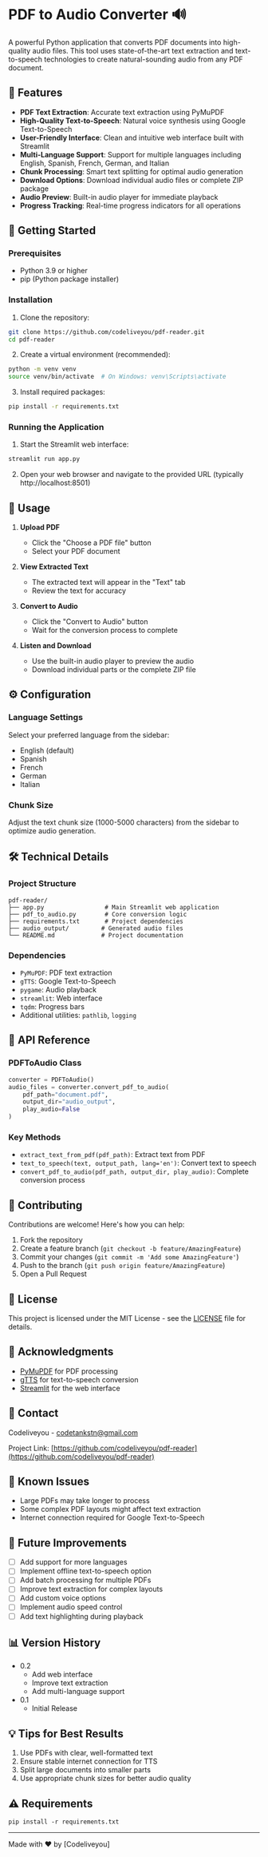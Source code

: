 # PDF to Audio Converter 🔊

A powerful Python application that converts PDF documents into high-quality audio files. This tool uses state-of-the-art text extraction and text-to-speech technologies to create natural-sounding audio from any PDF document.

## 🌟 Features

- **PDF Text Extraction**: Accurate text extraction using PyMuPDF
- **High-Quality Text-to-Speech**: Natural voice synthesis using Google Text-to-Speech
- **User-Friendly Interface**: Clean and intuitive web interface built with Streamlit
- **Multi-Language Support**: Support for multiple languages including English, Spanish, French, German, and Italian
- **Chunk Processing**: Smart text splitting for optimal audio generation
- **Download Options**: Download individual audio files or complete ZIP package
- **Audio Preview**: Built-in audio player for immediate playback
- **Progress Tracking**: Real-time progress indicators for all operations

## 🚀 Getting Started

### Prerequisites

- Python 3.9 or higher
- pip (Python package installer)

### Installation

1. Clone the repository:
```bash
git clone https://github.com/codeliveyou/pdf-reader.git
cd pdf-reader
```

2. Create a virtual environment (recommended):
```bash
python -m venv venv
source venv/bin/activate  # On Windows: venv\Scripts\activate
```

3. Install required packages:
```bash
pip install -r requirements.txt
```

### Running the Application

1. Start the Streamlit web interface:
```bash
streamlit run app.py
```

2. Open your web browser and navigate to the provided URL (typically http://localhost:8501)

## 📖 Usage

1. **Upload PDF**
   - Click the "Choose a PDF file" button
   - Select your PDF document

2. **View Extracted Text**
   - The extracted text will appear in the "Text" tab
   - Review the text for accuracy

3. **Convert to Audio**
   - Click the "Convert to Audio" button
   - Wait for the conversion process to complete

4. **Listen and Download**
   - Use the built-in audio player to preview the audio
   - Download individual parts or the complete ZIP file

## ⚙️ Configuration

### Language Settings
Select your preferred language from the sidebar:
- English (default)
- Spanish
- French
- German
- Italian

### Chunk Size
Adjust the text chunk size (1000-5000 characters) from the sidebar to optimize audio generation.

## 🛠️ Technical Details

### Project Structure
```
pdf-reader/
├── app.py                 # Main Streamlit web application
├── pdf_to_audio.py        # Core conversion logic
├── requirements.txt       # Project dependencies
├── audio_output/         # Generated audio files
└── README.md             # Project documentation
```

### Dependencies

- `PyMuPDF`: PDF text extraction
- `gTTS`: Google Text-to-Speech
- `pygame`: Audio playback
- `streamlit`: Web interface
- `tqdm`: Progress bars
- Additional utilities: `pathlib`, `logging`

## 📝 API Reference

### PDFToAudio Class

```python
converter = PDFToAudio()
audio_files = converter.convert_pdf_to_audio(
    pdf_path="document.pdf",
    output_dir="audio_output",
    play_audio=False
)
```

### Key Methods

- `extract_text_from_pdf(pdf_path)`: Extract text from PDF
- `text_to_speech(text, output_path, lang='en')`: Convert text to speech
- `convert_pdf_to_audio(pdf_path, output_dir, play_audio)`: Complete conversion process

## 🤝 Contributing

Contributions are welcome! Here's how you can help:

1. Fork the repository
2. Create a feature branch (`git checkout -b feature/AmazingFeature`)
3. Commit your changes (`git commit -m 'Add some AmazingFeature'`)
4. Push to the branch (`git push origin feature/AmazingFeature`)
5. Open a Pull Request

## 📄 License

This project is licensed under the MIT License - see the [LICENSE](LICENSE) file for details.

## 🙏 Acknowledgments

- [PyMuPDF](https://github.com/pymupdf/PyMuPDF) for PDF processing
- [gTTS](https://github.com/pndurette/gTTS) for text-to-speech conversion
- [Streamlit](https://streamlit.io/) for the web interface

## 📧 Contact

Codeliveyou - codetankstn@gmail.com

Project Link: [https://github.com/codeliveyou/pdf-reader](https://github.com/codeliveyou/pdf-reader)

## 🐛 Known Issues

- Large PDFs may take longer to process
- Some complex PDF layouts might affect text extraction
- Internet connection required for Google Text-to-Speech

## 🚀 Future Improvements

- [ ] Add support for more languages
- [ ] Implement offline text-to-speech option
- [ ] Add batch processing for multiple PDFs
- [ ] Improve text extraction for complex layouts
- [ ] Add custom voice options
- [ ] Implement audio speed control
- [ ] Add text highlighting during playback

## 📊 Version History

* 0.2
    * Add web interface
    * Improve text extraction
    * Add multi-language support
* 0.1
    * Initial Release

## 💡 Tips for Best Results

1. Use PDFs with clear, well-formatted text
2. Ensure stable internet connection for TTS
3. Split large documents into smaller parts
4. Use appropriate chunk sizes for better audio quality

## ⚠️ Requirements

```
pip install -r requirements.txt
```

---
Made with ❤️ by [Codeliveyou]